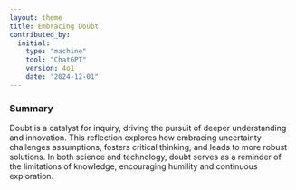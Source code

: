 ```yaml
---
layout: theme
title: Embracing Doubt
contributed_by:
  initial:
    type: "machine"
    tool: "ChatGPT"
    version: 4o1
    date: "2024-12-01"
---
```


### Summary

Doubt is a catalyst for inquiry, driving the pursuit of deeper understanding and innovation. This reflection explores how embracing uncertainty challenges assumptions, fosters critical thinking, and leads to more robust solutions. In both science and technology, doubt serves as a reminder of the limitations of knowledge, encouraging humility and continuous exploration.


